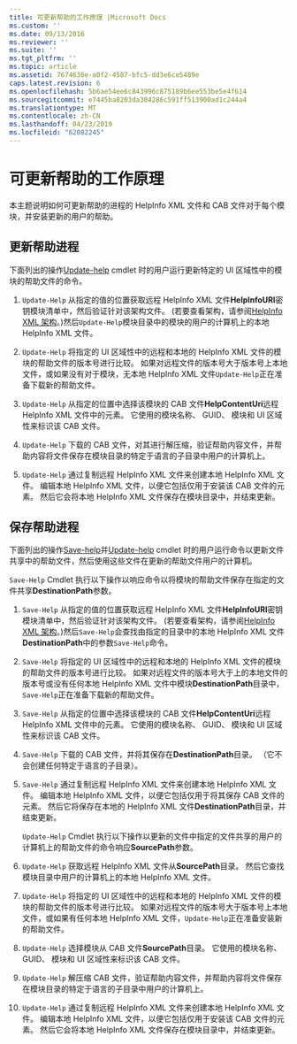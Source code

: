 ```yaml
---
title: 可更新帮助的工作原理 |Microsoft Docs
ms.custom: ''
ms.date: 09/13/2016
ms.reviewer: ''
ms.suite: ''
ms.tgt_pltfrm: ''
ms.topic: article
ms.assetid: 7674636e-a0f2-4587-bfc5-dd3e6ce5489e
caps.latest.revision: 6
ms.openlocfilehash: 5b6ae54ee6c843996c875189b6ee553be5e4f614
ms.sourcegitcommit: e7445ba8203da304286c591ff513900ad1c244a4
ms.translationtype: MT
ms.contentlocale: zh-CN
ms.lasthandoff: 04/23/2019
ms.locfileid: "62082245"
---
```

# <a name="how-updatable-help-works"></a>可更新帮助的工作原理

本主题说明如何可更新帮助的进程的 HelpInfo XML 文件和 CAB 文件对于每个模块，并安装更新的用户的帮助。

## <a name="the-update-help-process"></a>更新帮助进程

下面列出的操作[Update-help](/powershell/module/Microsoft.PowerShell.Core/Update-Help) cmdlet 时的用户运行更新特定的 UI 区域性中的模块的帮助文件的命令。

1. `Update-Help` 从指定的值的位置获取远程 HelpInfo XML 文件**HelpInfoURI**密钥模块清单中，然后验证针对该架构文件。 (若要查看架构，请参阅[HelpInfo XML 架构](./helpinfo-xml-schema.md)。)然后`Update-Help`模块目录中的模块的用户的计算机上的本地 HelpInfo XML 文件。

2. `Update-Help` 将指定的 UI 区域性中的远程和本地的 HelpInfo XML 文件的模块的帮助文件的版本号进行比较。 如果对远程文件的版本号大于版本号上本地文件，或如果没有对于模块，无本地 HelpInfo XML 文件`Update-Help`正在准备下载新的帮助文件。

3. `Update-Help` 从指定的位置中选择该模块的 CAB 文件**HelpContentUri**远程 HelpInfo XML 文件中的元素。 它使用的模块名称、 GUID、 模块和 UI 区域性来标识该 CAB 文件。

4. `Update-Help` 下载的 CAB 文件，对其进行解压缩，验证帮助内容文件，并帮助内容将文件保存在模块目录的特定于语言的子目录中用户的计算机上。

5. `Update-Help` 通过复制远程 HelpInfo XML 文件来创建本地 HelpInfo XML 文件。 编辑本地 HelpInfo XML 文件，以便它包括仅用于安装该 CAB 文件的元素。 然后它会将本地 HelpInfo XML 文件保存在模块目录中，并结束更新。

## <a name="the-save-help-process"></a>保存帮助进程

下面列出的操作[Save-help](/powershell/module/Microsoft.PowerShell.Core/Save-Help)并[Update-help](/powershell/module/Microsoft.PowerShell.Core/Update-Help) cmdlet 时的用户运行命令以更新文件共享中的帮助文件，然后使用这些文件在更新的帮助文件用户的计算机。

`Save-Help` Cmdlet 执行以下操作以响应命令以将模块的帮助文件保存在指定的文件共享**DestinationPath**参数。

1. `Save-Help` 从指定的值的位置获取远程 HelpInfo XML 文件**HelpInfoURI**密钥模块清单中，然后验证针对该架构文件。 (若要查看架构，请参阅[HelpInfo XML 架构](./helpinfo-xml-schema.md)。)然后`Save-Help`会查找由指定的目录中的本地 HelpInfo XML 文件**DestinationPath**中的参数`Save-Help`命令。

2. `Save-Help` 将指定的 UI 区域性中的远程和本地的 HelpInfo XML 文件的模块的帮助文件的版本号进行比较。 如果对远程文件的版本号大于上的本地文件的版本号或没有任何本地 HelpInfo XML 文件中模块**DestinationPath**目录中，`Save-Help`正在准备下载新的帮助文件。

3. `Save-Help` 从指定的位置中选择该模块的 CAB 文件**HelpContentUri**远程 HelpInfo XML 文件中的元素。 它使用的模块名称、 GUID、 模块和 UI 区域性来标识该 CAB 文件。

4. `Save-Help` 下载的 CAB 文件，并将其保存在**DestinationPath**目录。 （它不会创建任何特定于语言的子目录）。

5. `Save-Help` 通过复制远程 HelpInfo XML 文件来创建本地 HelpInfo XML 文件。 编辑本地 HelpInfo XML 文件，以便它包括仅用于将其保存 CAB 文件的元素。 然后它将保存在本地的 HelpInfo XML 文件**DestinationPath**目录，并结束更新。

   `Update-Help` Cmdlet 执行以下操作以更新的文件中指定的文件共享的用户的计算机上的帮助文件的命令响应**SourcePath**参数。

1. `Update-Help` 获取远程 HelpInfo XML 文件从**SourcePath**目录。 然后它查找模块目录中用户的计算机上的本地 HelpInfo XML 文件。

2. `Update-Help` 将指定的 UI 区域性中的远程和本地的 HelpInfo XML 文件的模块的帮助文件的版本号进行比较。 如果对远程文件的版本号大于版本号上本地文件，或如果有任何本地 HelpInfo XML 文件，`Update-Help`正在准备安装新的帮助文件。

3. `Update-Help` 选择模块从 CAB 文件**SourcePath**目录。 它使用的模块名称、 GUID、 模块和 UI 区域性来标识该 CAB 文件。

4. `Update-Help` 解压缩 CAB 文件，验证帮助内容文件，并帮助内容将文件保存在模块目录的特定于语言的子目录中用户的计算机上。

5. `Update-Help` 通过复制远程 HelpInfo XML 文件来创建本地 HelpInfo XML 文件。 编辑本地 HelpInfo XML 文件，以便它包括仅用于安装该 CAB 文件的元素。 然后它会将本地 HelpInfo XML 文件保存在模块目录中，并结束更新。